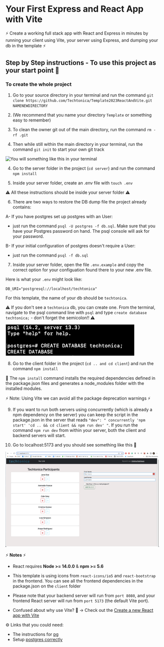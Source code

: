 # Your First Express and React App with Vite
 ⚡ Create a working full stack app with React and Express in minutes by running your client using Vite, your server using Express, and dumping your db in the template ⚡

## Step by Step instructions - To use this project as your start point  🚀  
### To create the whole project


1. Go to your source directory in your terminal and run the command `git clone https://github.com/Techtonica/Template2023ReactAndVite.git NAMENEWDIRECTORY`
2. (We recommend that you name your directory `Template` or something easy to remember)

3. To clean the owner git out of the main directory, run the command `rm -rf .git`

4. Then while still within the main directory in your terminal, run the command `git init` to start your own git track 

![You will something like this in your terminal](https://user-images.githubusercontent.com/102179075/227304861-7ad633d7-5ec0-463a-8554-9e8b4c8caaad.png?raw=true)

4. Go to the server folder in the project (`cd server`) and run the command `npm install`

5. Inside your server folder, create an .env file with `touch .env`

⚠️ All these instructions should be inside your server folder ⚠️

6. There are two ways to restore the DB dump file the project already contains: 

A- If you have postgres set up postgres with an User:  
 * just run the command `psql -U postgres -f db.sql`. Make sure that you have your Postgres password on hand. The psql console will ask for your password. 

B- If your initial configuration of postgres doesn't require a User:
* just run the command `psql -f db.sql`

7. Inside your server folder, open the file `.env.example` and copy the correct option for your configuation found there to your new .env file. 

Here is what your `.env` might look like:

```
DB_URI="postgresql://localhost/techtonica"
``` 
For this template, the name of your db should be `techtonica`.

⚠️ If you don't see a `techtonica` db, you can create one. From the terminal, navigate to the psql command line with `psql` and type `create database techtonica;` - don't forget the semicolon!! ⚠️

![You will something like this in your terminal](https://raw.githubusercontent.com/Yosolita1978/screenshoots/a4674c79f61b39547b068044c5e5f2bd8510a4b8/2023/H1/Screen%20Shot%202023-03-22%20at%2011.03.12%20PM.png)

8. Go to the client folder in the project (`cd .. and cd client`) and run the command `npm install`

🔎 The `npm install` command installs the required dependencies defined in the package.json files and generates a node_modules folder with the installed modules.

⚡ Note: Using Vite we can avoid all the package deprecation warnings ⚡

9. If you want to run both servers using concurrently (which is already a npm dependency on the server) you can keep the script in the package.json in the server that reads `"dev": " concurrently 'npm start' 'cd .. && cd client && npm run dev' "`. If you run the command `npm run dev` from within your server, both the client and backend servers will start.

10. Go to localhost:5173 and you should see something like this  💪

![You will something like this in your terminal.](https://raw.githubusercontent.com/Yosolita1978/screenshoots/2f6afdd2318809714071b7625776c195903758ca/2023/H1/Screen%20Shot%202023-03-22%20at%2010.40.36%20PM.png)

⚡ **Notes** ⚡  
* React requires **Node >= 14.0.0** & **npm >= 5.6**
* This template is using icons from `react-icons/io5` and `react-bootstrap` in the frontend. You can see all the frontend dependencies in the package.json on the `client` folder
* Please note that your backend server will run from `port 8080`, and your frontend React server will run from `port 5173` (the default Vite port).

* Confused about why use Vite? 🤔 → Check out the [Create a new React app with Vite](https://scrimba.com/articles/create-react-app-with-vite/)

⚙️ Links that you could need:

* The instructions for [pg](https://node-postgres.com/apis/pool)  
* Setup [postgres correctly](https://github.com/Techtonica/curriculum/blob/main/databases/installing-postgresql.md)


